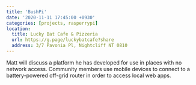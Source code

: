 ```yaml
---
title: 'BushPi'
date: '2020-11-11 17:45:00 +0930'
categories: [projects, rasperrypi]
location:
  title: Lucky Bat Cafe & Pizzeria
  url: https://g.page/luckybatcafe?share
  address: 3/7 Pavonia Pl, Nightcliff NT 0810
---
```

Matt will discuss a platform he has developed for use in places with no network access. Community members use mobile devices to connect to a battery-powered off-grid router in order to access local web apps.
